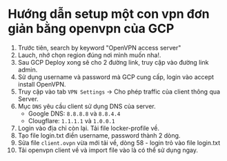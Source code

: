 # Hướng dẫn setup một con vpn đơn giản bằng openvpn của GCP
1. Trước tiên, search by keyword "OpenVPN access server"
2. Lauch, nhớ chọn region đúng nơi mình muốn nha!.
3. Sau GCP Deploy xong sẽ cho 2 đường link, truy cập vào đường link admin.
4. Sử dụng username và password mà GCP cung cấp, login vào accept install OpenVPN.
5. Truy cập vào tab `VPN Settings` -> Cho phép traffic của client thông qua Server.
6. Mục `DNS` yêu cầu client sử dụng DNS của server.
    - Google DNS: `8.8.8.8` và `8.8.4.4`
    - Clougflare: `1.1.1.1` và `1.0.0.1`
7. Login vào địa chỉ còn lại. Tải file locker-profile về.
8. Tạo file login.txt điền username, password thành 2 dòng.
9. Sửa file `client.ovpn` vừa mới tải về, dòng 58 - login trỏ vào file login.txt
10. Tải openvpn client về và import file vào là có thể sử dụng ngay.